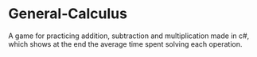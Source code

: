# General-Calculus
A game for practicing addition, subtraction and multiplication made in c#, which shows at the end the average time spent solving each operation.
